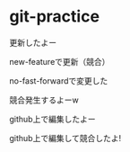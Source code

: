 # git-practice
更新したよー

new-featureで更新（競合）

no-fast-forwardで変更した

競合発生するよーw

github上で編集したよー

github上で編集して競合したよ!